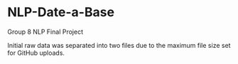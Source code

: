 # NLP-Date-a-Base
Group 8 NLP Final Project

Initial raw data was separated into two files due to the maximum file size set for GitHub uploads.
